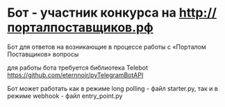 # Бот - участник конкурса на http://порталпоставщиков.рф
Бот для ответов на возникающие в процессе работы с «Порталом Поставщиков» вопросы

для работы бота требуется библиотека Telebot https://github.com/eternnoir/pyTelegramBotAPI

Бот может работать как в режиме long polling - файл starter.py, так и в режиме webhook - файл entry_point.py



